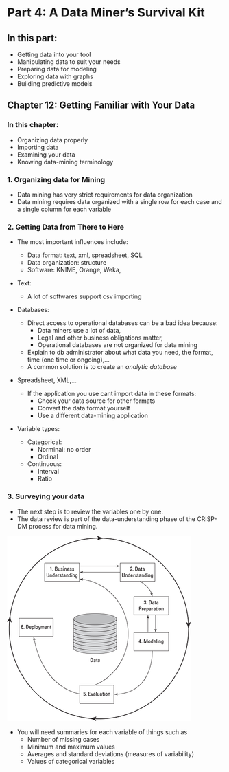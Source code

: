 # Part 4: A Data Miner’s Survival Kit

## In this part:
- Getting data into your tool
- Manipulating data to suit your needs
- Preparing data for modeling
- Exploring data with graphs
- Building predictive models

## **Chapter 12: Getting Familiar with Your Data**

### In this chapter:
- Organizing data properly
- Importing data
- Examining your data
- Knowing data-mining terminology

### **1. Organizing data for Mining**
- Data mining has very strict requirements for data organization
- Data mining requires data organized with a single row for each case and a single column for each variable


### **2. Getting Data from There to Here**
- The most important influences include:
    - Data format: text, xml, spreadsheet, SQL
    - Data organization: structure
    - Software: KNIME, Orange, Weka, 
- Text:
    - A lot of softwares support csv importing

- Databases:
    - Direct access to operational databases can be a bad idea because: 
        - Data miners use a lot of data, 
        - Legal and other business obligations matter, 
        - Operational databases are not organized for data mining
    - Explain to db administrator about what data you need, the format, time (one time or ongoing),...
    - A common solution is to create an *analytic database*

- Spreadsheet, XML,...
    - If the application you use cant import data in these formats:
        - Check your data source for other formats
        - Convert the data format yourself
        - Use a different data-mining application
- Variable types:
    - Categorical:
        - Norminal: no order
        - Ordinal
    - Continuous:
        - Interval
        - Ratio

### **3. Surveying your data**
- The next step is to review the variables one by one.
- The data review is part of the data-understanding phase of the CRISP-DM process for data mining.

![ The CRISP-DM process model](img/chapter_5_CRISP_DM_process.png)

- You will need summaries for each variable of things such as
    - Number of missing cases
    - Minimum and maximum values
    - Averages and standard deviations (measures of variability)
    - Values of categorical variables